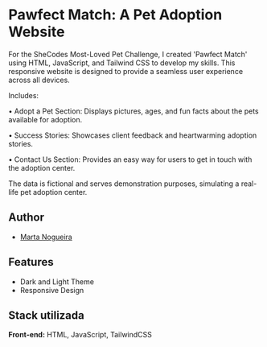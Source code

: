 # Pawfect Match: A Pet Adoption Website

For the SheCodes Most-Loved Pet Challenge, I created 'Pawfect Match' using HTML, JavaScript, and Tailwind CSS to develop my skills. This responsive website is designed to provide a seamless user experience across all devices.

Includes:

• Adopt a Pet Section: Displays pictures, ages, and fun facts about the pets available for adoption.

• Success Stories: Showcases client feedback and heartwarming adoption stories.

• Contact Us Section: Provides an easy way for users to get in touch with the adoption center.

The data is fictional and serves demonstration purposes, simulating a real-life pet adoption center.


## Author

- [Marta Nogueira](https://www.linkedin.com/in/martarfnogueira)


## Features

- Dark and Light Theme
- Responsive Design


## Stack utilizada

**Front-end:** HTML, JavaScript, TailwindCSS
